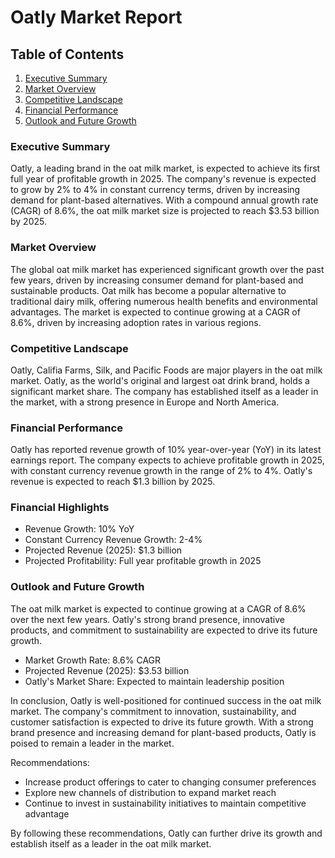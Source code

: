 Oatly Market Report
=====================================

Table of Contents
-----------------

1. [Executive Summary](#executive-summary)
2. [Market Overview](#market-overview)
3. [Competitive Landscape](#competitive-landscape)
4. [Financial Performance](#financial-performance)
5. [Outlook and Future Growth](#outlook-and-future-growth)

### Executive Summary

Oatly, a leading brand in the oat milk market, is expected to achieve its first full year of profitable growth in 2025. The company's revenue is expected to grow by 2% to 4% in constant currency terms, driven by increasing demand for plant-based alternatives. With a compound annual growth rate (CAGR) of 8.6%, the oat milk market size is projected to reach $3.53 billion by 2025.

### Market Overview

The global oat milk market has experienced significant growth over the past few years, driven by increasing consumer demand for plant-based and sustainable products. Oat milk has become a popular alternative to traditional dairy milk, offering numerous health benefits and environmental advantages. The market is expected to continue growing at a CAGR of 8.6%, driven by increasing adoption rates in various regions.

### Competitive Landscape

Oatly, Califia Farms, Silk, and Pacific Foods are major players in the oat milk market. Oatly, as the world's original and largest oat drink brand, holds a significant market share. The company has established itself as a leader in the market, with a strong presence in Europe and North America.

### Financial Performance

Oatly has reported revenue growth of 10% year-over-year (YoY) in its latest earnings report. The company expects to achieve profitable growth in 2025, with constant currency revenue growth in the range of 2% to 4%. Oatly's revenue is expected to reach $1.3 billion by 2025.

### Financial Highlights

* Revenue Growth: 10% YoY
* Constant Currency Revenue Growth: 2-4%
* Projected Revenue (2025): $1.3 billion
* Projected Profitability: Full year profitable growth in 2025

### Outlook and Future Growth

The oat milk market is expected to continue growing at a CAGR of 8.6% over the next few years. Oatly's strong brand presence, innovative products, and commitment to sustainability are expected to drive its future growth.

* Market Growth Rate: 8.6% CAGR
* Projected Revenue (2025): $3.53 billion
* Oatly's Market Share: Expected to maintain leadership position

In conclusion, Oatly is well-positioned for continued success in the oat milk market. The company's commitment to innovation, sustainability, and customer satisfaction is expected to drive its future growth. With a strong brand presence and increasing demand for plant-based products, Oatly is poised to remain a leader in the market.

Recommendations:

* Increase product offerings to cater to changing consumer preferences
* Explore new channels of distribution to expand market reach
* Continue to invest in sustainability initiatives to maintain competitive advantage

By following these recommendations, Oatly can further drive its growth and establish itself as a leader in the oat milk market.